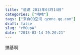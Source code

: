 ```yaml
---
title: "说说 2013年03月14日"
categories: ["嘀咕"]
tags: ["来自QQ空间 qzone.qq.com"]
draft: false
slug: "rMOupW"
date: "2013-03-14 20:20:21"
---
```


搞基啊
